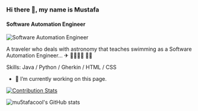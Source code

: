 ### Hi there 👋, my name is Mustafa
#### Software Automation Engineer
![Software Automation Engineer](https://github4life.herokuapp.com/ethomson.gif)

A traveler who deals with astronomy that teaches swimming as a Software Automation Engineer... ✈ 👨‍🚀🏊‍♂️ 👨‍💻

Skills: Java / Python / Gherkin / HTML / CSS

- 🔭 I’m currently working on this page. 



[![Contribution Stats](https://github-contribution-stats.vercel.app/api/?username=mu5tafacool)](https://github.com/LordDashMe/github-contribution-stats/)

![mu5tafacool's GitHub stats](https://github-readme-stats.vercel.app/api?username=mu5tafacool&show_icons=true&theme=transparent)

[](https://beta-metrics.lecoq.io/insights/mu5tafacool)

<!--
**mu5tafacool/mu5tafacool** is a ✨ _special_ ✨ repository because its `README.md` (this file) appears on your GitHub profile.

Here are some ideas to get you started:

- 🔭 I’m currently working on ...
- 🌱 I’m currently learning ...
- 👯 I’m looking to collaborate on ...
- 🤔 I’m looking for help with ...
- 💬 Ask me about ...
- 📫 How to reach me: ...
- 😄 Pronouns: ...
- ⚡ Fun fact: ...
-->

